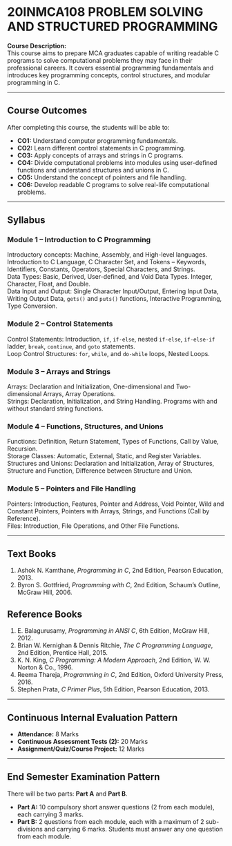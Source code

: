 # 20INMCA108 PROBLEM SOLVING AND STRUCTURED PROGRAMMING

**Course Description:**  
This course aims to prepare MCA graduates capable of writing readable C programs to solve computational problems they may face in their professional careers. It covers essential programming fundamentals and introduces key programming concepts, control structures, and modular programming in C.

---

## Course Outcomes

After completing this course, the students will be able to:

- **CO1:** Understand computer programming fundamentals.  
- **CO2:** Learn different control statements in C programming.  
- **CO3:** Apply concepts of arrays and strings in C programs.  
- **CO4:** Divide computational problems into modules using user-defined functions and understand structures and unions in C.  
- **CO5:** Understand the concept of pointers and file handling.  
- **CO6:** Develop readable C programs to solve real-life computational problems.

---

## Syllabus

### Module 1 – Introduction to C Programming
Introductory concepts: Machine, Assembly, and High-level languages.  
Introduction to C Language, C Character Set, and Tokens – Keywords, Identifiers, Constants, Operators, Special Characters, and Strings.  
Data Types: Basic, Derived, User-defined, and Void Data Types. Integer, Character, Float, and Double.  
Data Input and Output: Single Character Input/Output, Entering Input Data, Writing Output Data, `gets()` and `puts()` functions, Interactive Programming, Type Conversion.

### Module 2 – Control Statements
Control Statements: Introduction, `if`, `if-else`, nested `if-else`, `if-else-if` ladder, `break`, `continue`, and `goto` statements.  
Loop Control Structures: `for`, `while`, and `do-while` loops, Nested Loops.

### Module 3 – Arrays and Strings
Arrays: Declaration and Initialization, One-dimensional and Two-dimensional Arrays, Array Operations.  
Strings: Declaration, Initialization, and String Handling. Programs with and without standard string functions.

### Module 4 – Functions, Structures, and Unions
Functions: Definition, Return Statement, Types of Functions, Call by Value, Recursion.  
Storage Classes: Automatic, External, Static, and Register Variables.  
Structures and Unions: Declaration and Initialization, Array of Structures, Structure and Function, Difference between Structure and Union.

### Module 5 – Pointers and File Handling
Pointers: Introduction, Features, Pointer and Address, Void Pointer, Wild and Constant Pointers, Pointers with Arrays, Strings, and Functions (Call by Reference).  
Files: Introduction, File Operations, and Other File Functions.

---

## Text Books
1. Ashok N. Kamthane, *Programming in C*, 2nd Edition, Pearson Education, 2013.  
2. Byron S. Gottfried, *Programming with C*, 2nd Edition, Schaum’s Outline, McGraw Hill, 2006.

## Reference Books
1. E. Balagurusamy, *Programming in ANSI C*, 6th Edition, McGraw Hill, 2012.  
2. Brian W. Kernighan & Dennis Ritchie, *The C Programming Language*, 2nd Edition, Prentice Hall, 2015.  
3. K. N. King, *C Programming: A Modern Approach*, 2nd Edition, W. W. Norton & Co., 1996.  
4. Reema Thareja, *Programming in C*, 2nd Edition, Oxford University Press, 2016.  
5. Stephen Prata, *C Primer Plus*, 5th Edition, Pearson Education, 2013.

---

## Continuous Internal Evaluation Pattern
- **Attendance:** 8 Marks  
- **Continuous Assessment Tests (2):** 20 Marks  
- **Assignment/Quiz/Course Project:** 12 Marks  

---

## End Semester Examination Pattern
There will be two parts: **Part A** and **Part B**.  
- **Part A:** 10 compulsory short answer questions (2 from each module), each carrying 3 marks.  
- **Part B:** 2 questions from each module, each with a maximum of 2 sub-divisions and carrying 6 marks. Students must answer any one question from each module.
